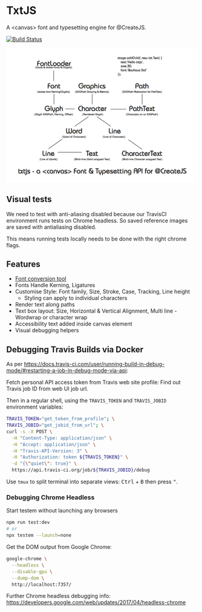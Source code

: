 # TxtJS

A &lt;canvas&gt; font and typesetting engine for @CreateJS.

[![Build Status](https://travis-ci.org/ReCreateJS/txtjs.svg?branch=master)](https://travis-ci.org/ReCreateJS/txtjs)

![Architecture Diagram](/site/architecture.png)

## Visual tests

We need to test with anti-aliasing disabled because our TravisCI environment runs tests on Chrome headless. So saved reference images are saved with antialiasing disabled.

This means running tests locally needs to be done with the right chrome flags.

## Features

- [Font conversion tool](./tools/font_export/README.md)
- Fonts Handle Kerning, Ligatures
- Customise Style: Font family, Size, Stroke, Case, Tracking, Line height
  - Styling can apply to individual characters
- Render text along paths
- Text box layout: Size, Horizontal & Vertical Alignment, Multi line - Wordwrap or character wrap
- Accessibility text added inside canvas element
- Visual debugging helpers

## Debugging Travis Builds via Docker

As per https://docs.travis-ci.com/user/running-build-in-debug-mode/#restarting-a-job-in-debug-mode-via-api:

Fetch personal API access token from Travis web site profile:
Find out Travis job ID from web UI job url.

Then in a regular shell, using the `TRAVIS_TOKEN` and `TRAVIS_JOBID` environment variables:

```sh
TRAVIS_TOKEN="get_token_from_profile"; \
TRAVIS_JOBID="get_jobid_from_url"; \
curl -s -X POST \
  -H "Content-Type: application/json" \
  -H "Accept: application/json" \
  -H "Travis-API-Version: 3" \
  -H "Authorization: token ${TRAVIS_TOKEN}" \
  -d "{\"quiet\": true}" \
  https://api.travis-ci.org/job/${TRAVIS_JOBID}/debug
```

Use `tmux` to split terminal into separate views: <kbd>Ctrl</kbd> + <kbd>B</kbd> then press <kbd>"</kbd>.

### Debugging Chrome Headless

Start testem without launching any browsers

```sh
npm run test:dev
# or
npx testem --launch=none
```

Get the DOM output from Google Chrome:

```sh
google-chrome \
  --headless \
  --disable-gpu \
  --dump-dom \
  http://localhost:7357/
```

Further Chrome headless debugging info: https://developers.google.com/web/updates/2017/04/headless-chrome
